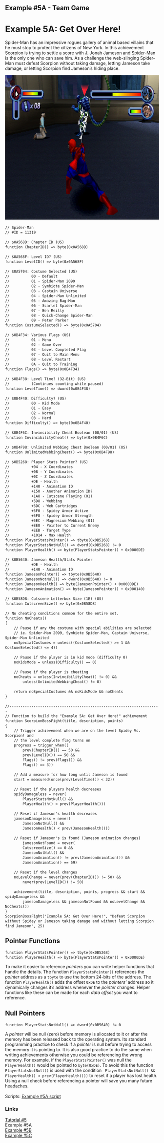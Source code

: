## Example #5A - Team Game
# Example 5A: Get Over Here!
Spider-Man has an impressive rogues gallery of animal based villains that he must stop to protect the citizens of New York.  In this achievement Scorpion is trying to settle a score with J. Jonah Jameson and Spider-Man is the only one who can save him.  As a challenge the web-slinging Spider-Man must defeat Scorpion without taking damage, letting Jameson take damage, or letting Scorpion find Jameson’s hiding place.<br>
 
![Spider-Man Vs. Scorpion](Spiderman_Vs_Scorpion.png)
```
// Spider-Man
// #ID = 11319

// $0A568D: Chapter ID (US)
function ChapterID() => byte(0x0A568D)

// $0A568F: Level ID? (US)
function LevelID() => byte(0x0A568F)

// $0A5704: Costume Selected (US)
//          00 - Default
//          01 - Spider-Man 2099
//          02 - Symbiote Spider-Man
//          03 - Captain Universe
//          04 - Spider-Man Unlimited
//          05 - Amazing Bag-Man
//          06 - Scarlet Spider-Man
//          07 - Ben Reilly
//          08 - Quick-Change Spider-Man
//          09 - Peter Parker
function CostumeSelected() => byte(0x0A5704)

// $0B4F34: Various Flags (US)
//          01 - Menu
//          02 - Game Over
//          03 - Level Completed Flag
//          07 - Quit to Main Menu
//          08 - Level Restart
//          0A - Quit to Training
function Flags() => byte(0x0B4F34)

// $0B4F38: Level Time? (32-Bit) (US)
//          (Continues counting while paused)
function LevelTime() => dword(0x0B4F38)

// $0B4F40: Difficulty? (US)
//          00 - Kid Mode
//          01 - Easy
//          02 - Normal
//          03 - Hard
function Difficulty() => byte(0x0B4F40)

// $0B4F6C: Invincibility Cheat Boolean (00/01) (US)
function InvincibilityCheat() => byte(0x0B4F6C)

// $0B4F98: Unlimited Webbing Cheat Boolean (00/01) (US)
function UnlimitedWebbingCheat() => byte(0x0B4F98)

// $0B5268: Player Stats Pointer? (US)
//          +04 - X Coordinates
//          +08 - Y Coordinates
//          +0C - Z Coordinates
//          +DE - Health
//          +140 - Animation ID
//          +150 - Another Animation ID?
//          +1A8 - Cutscene Playing (01)
//          +5D8 - Webbing
//          +5DC - Web Cartridges
//          +5F0 - Spidey Armor Active
//          +5F8 - Spidey Armor Strength
//          +5EC - Magnesium Webbing (01)
//          +EE8 - Pointer to Current Enemy
//          +EEB - Target Type
//          +1014 - Max Health
function PlayerStatsPointer() => tbyte(0x0B5268)
function PlayerStatsNotNull() => dword(0x0B5268) != 0
function PlayerHealth() => byte(PlayerStatsPointer() + 0x0000DE)

// $0B5640: Jameson Health/Stats Pointer
//          +DE - Health
//          +140 - Animation ID
function JamesonPointer() => tbyte(0x0B5640)
function JamesonNotNull() => dword(0x0B5640) != 0
function JamesonHealth() => byte(JamesonPointer() + 0x0000DE)
function JamesonAnimation() => byte(JamesonPointer() + 0x000140)

// $0B58D8: Cutscene Letterbox Size (1E) (US)
function CutscreenSize() => byte(0x0B58D8)

// No cheating conditions common for the entire set.
function NoCheats()
{
    // Pause if any the costume with special abilities are selected
    // ie. Spider-Man 2099, Symbiote Spider-Man, Captain Universe, Spider-Man Unlimited
    noSpecialCostumes = unless((CostumeSelected() >= 1 && CostumeSelected() <= 4))

    // Pause if the player is in kid mode (difficulty 0)
    noKidsMode = unless(Difficulty() == 0)

    // Pause if the player is cheating
    noCheats = unless(InvincibilityCheat() != 0) && 
        unless(UnlimitedWebbingCheat() != 0)

    return noSpecialCostumes && noKidsMode && noCheats
}

//---------------------------------------------------------------------
// Function to build the "Example 5A: Get Over Here!" achievement
function ScorpionBossFight(title, description, points)
{
    // Trigger achievement when we are on the level Spidey Vs. Scorpion! and
    // the level complete flag turns on
    progress = trigger_when((
        prev(ChapterID()) == 50 && 
        prev(LevelID()) == 50 &&
        Flags() != prev(Flags()) &&
        Flags() == 3))

    // Add a measure for how long until Jameson is found
    start = measured(once(prev(LevelTime()) < 32))

    // Reset if the players health decreases
    spidyDamageless = never(
        PlayerStatsNotNull() &&
        PlayerHealth() < prev(PlayerHealth()))

    // Reset if Jameson's health decreases
    jamesonDamageless = never(
        JamesonNotNull() &&
        JamesonHealth() < prev(JamesonHealth()))

    // Reset if Jameson's is found (Jameson animation changes)
        jamesonNotFound = never(
        CutscreenSize() == 0 && 
        JamesonNotNull() && 
        JamesonAnimation() != prev(JamesonAnimation()) && 
        JamesonAnimation() == 59)
        
    // Reset if the level changes
    noLevelChange = never(prev(ChapterID()) != 50) && 
        never(prev(LevelID()) != 50)
        
    achievement(title, description, points, progress && start && spidyDamageless && 
        jamesonDamageless && jamesonNotFound && noLevelChange && NoCheats())
}
ScorpionBossFight("Example 5A: Get Over Here!", "Defeat Scorpion without Spidey or Jameson taking damage and without letting Scorpion find Jameson", 25)
```
## Pointer Functions
```
function PlayerStatsPointer() => tbyte(0x0B5268)
function PlayerHealth() => byte(PlayerStatsPointer() + 0x0000DE)
```
To make it easier to reference *pointers* you can write helper functions that handle the details.  The function ```PlayerStatsPointer()``` references the *pointer* address as a ```tbyte``` to use the bottom 24-bits of the address.  The function ```PlayerHealth()``` adds the offset ```0xDE``` to the *pointers’* address so it dynamically changes it’s address whenever the *pointer* changes.  Helper functions like these can be made for each *data offset* you want to reference.
## Null Pointers
```
function PlayerStatsNotNull() => dword(0x0B5640) != 0
```
A *pointer* will be null (zero) before memory is allocated to it or after the memory has been released back to the operating system.  Its standard programming practice to check if a *pointer* is null before trying to access the memory it is pointing to.  It is also good practice to do the same when writing achievements otherwise you could be referencing the wrong memory.  For example, if the ```PlayerStatsPointer()``` was null the ```PlayerHealth()``` would be pointed to ```byte(0xDE)```.  To avoid this the function ```PlayerStatsNotNull()``` is used with the condition ``` PlayerStatsNotNull() && PlayerHealth() < prev(PlayerHealth()))``` to reset if a player has lost health.  Using a null check before referencing a pointer will save you many future headaches.<br>
<br>
Scripts: [Example #5A script](Example_5A_Spider-Man.rascript) <br>
### Links
[Tutorial #5](readme.md) <br>
Example #5A<br>
[Example #5B](Example_5B.md) <br>
[Example #5C](Example_5C.md) <br>